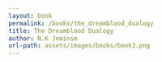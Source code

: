 ```yaml
---
layout: book
permalink: /books/the_dreamblood_dualogy
title: The Dreamblood Dualogy
author: N.K Jeminsm
url-path: assets/images/books/book3.png
---
```

